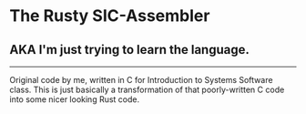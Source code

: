 # The Rusty SIC-Assembler
## AKA I'm just trying to learn the language.
---
Original code by me, written in C for Introduction to Systems Software class.
This is just basically a transformation of that poorly-written C code into some nicer looking Rust code.
